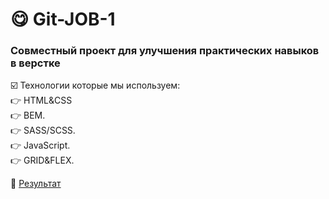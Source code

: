 # 😋 Git-JOB-1
### Совместный проект для улучшения практических навыков в верстке

☑️ Технологии которые мы используем:  
👉 HTML&CSS  
👉 BEM.  
👉 SASS/SCSS.  
👉 JavaScript.  
👉 GRID&FLEX.  

🔗 [Результат](https://github.com/Andrejhi/git-gob-1)
